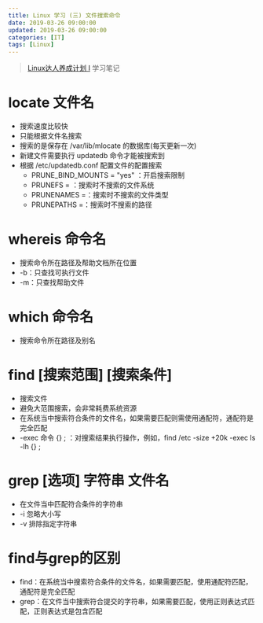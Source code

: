 ```yaml
---
title: Linux 学习 (三) 文件搜索命令
date: 2019-03-26 09:00:00
updated: 2019-03-26 09:00:00
categories: [IT]
tags: [Linux]
---
```


> [Linux达人养成计划 I](https://www.imooc.com/learn/175) 学习笔记


# locate 文件名

+ 搜索速度比较快
+ 只能根据文件名搜索
+ 搜索的是保存在 /var/lib/mlocate 的数据库(每天更新一次)
+ 新建文件需要执行 updatedb 命令才能被搜索到
+ 根据 /etc/updatedb.conf 配置文件的配置搜索
    + PRUNE_BIND_MOUNTS = "yes" ：开启搜索限制
    + PRUNEFS = ：搜索时不搜索的文件系统
    + PRUNENAMES =：搜索时不搜索的文件类型
    + PRUNEPATHS =：搜索时不搜索的路径

# whereis 命令名

+ 搜索命令所在路径及帮助文档所在位置
+ -b：只查找可执行文件
+ -m：只查找帮助文件

# which 命令名

+ 搜索命令所在路径及别名


# find [搜索范围] [搜索条件]

+ 搜索文件
+ 避免大范围搜索，会非常耗费系统资源
+ 在系统当中搜索符合条件的文件名，如果需要匹配则需使用通配符，通配符是完全匹配
+ -exec 命令 {} \; ：对搜索结果执行操作，例如，find /etc -size +20k -exec ls -lh {} \;

# grep [选项] 字符串 文件名

+ 在文件当中匹配符合条件的字符串
+ -i 忽略大小写
+ -v 排除指定字符串

# find与grep的区别

+ find：在系统当中搜索符合条件的文件名，如果需要匹配，使用通配符匹配，通配符是完全匹配
+ grep：在文件当中搜索符合提交的字符串，如果需要匹配，使用正则表达式匹配，正则表达式是包含匹配
